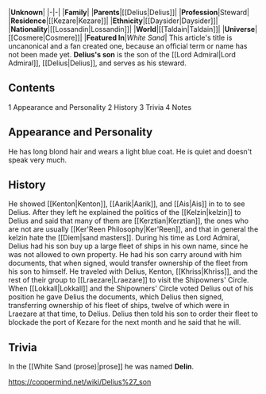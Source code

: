 |**Unknown**|
|-|-|
|**Family**|
|**Parents**|[[Delius\|Delius]]|
|**Profession**|Steward|
|**Residence**|[[Kezare\|Kezare]]|
|**Ethnicity**|[[Daysider\|Daysider]]|
|**Nationality**|[[Lossandin\|Lossandin]]|
|**World**|[[Taldain\|Taldain]]|
|**Universe**|[[Cosmere\|Cosmere]]|
|**Featured In**|*White Sand*|
This article's title is uncanonical and a fan created one, because an official term or name has not been made yet.
**Delius's son** is the son of the [[Lord Admiral\|Lord Admiral]], [[Delius\|Delius]], and serves as his steward.

## Contents

1 Appearance and Personality
2 History
3 Trivia
4 Notes


## Appearance and Personality
He has long blond hair and wears a light blue coat. He is quiet and doesn't speak very much.

## History
He showed [[Kenton\|Kenton]], [[Aarik\|Aarik]], and [[Ais\|Ais]] in to to see Delius. After they left he explained the politics of the [[Kelzin\|kelzin]] to Delius and said that many of them are [[Kerztian\|Kerztian]], the ones who are not are usually [[Ker'Reen Philosophy\|Ker'Reen]], and that in general the kelzin hate the [[Diem\|sand masters]].
During his time as Lord Admiral, Delius had his son buy up a large fleet of ships in his own name, since he was not allowed to own property. He had his son carry around with him documents, that when signed, would transfer ownership of the fleet from his son to himself.
He traveled with Delius, Kenton, [[Khriss\|Khriss]], and the rest of their group to [[Lraezare\|Lraezare]] to visit the Shipowners' Circle. When [[Lokkall\|Lokkall]] and the Shipowners' Circle voted Delius out of his position he gave Delius the documents, which Delius then signed, transferring ownership of his fleet of ships, twelve of which were in Lraezare at that time, to Delius. Delius then told his son to order their fleet to blockade the port of Kezare for the next month and he said that he will.

## Trivia
In the [[White Sand (prose)\|prose]] he was named **Delin**.


https://coppermind.net/wiki/Delius%27_son